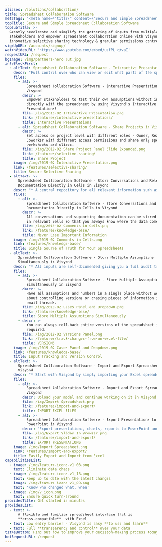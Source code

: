 ```yaml
---
aliases: /solutions/collaboration/
title: Spreadsheet Collaboration Software
metaTags: "<meta name=\"title\" content=\"Secure and Simple Spreadsheet Collaboration Online\">\r\n\r\n<meta name=\"description\" content=\"Visyond’s patent-pending secure selective sharing & spreadsheet collaboration online software for teams to streamline and track spreadsheet data.\">\r\n\r\n<meta name=\"keywords\" content=\"Spreadsheet collaboration software, spreadsheet collaboration online\">"
topTitle: Secure and Simple Spreadsheet Collaboration Software
topSubTitle: >-
  Greatly accelerate and simplify the gathering of inputs from multiple
  stakeholders and empower spreadsheet collaboration online with Visyond’s
  innovative selective sharing technology & granular permissions control.
signUpURL: /accounts/signup/
watchVideoURL: 'https://www.youtube.com/embed/uufPL_qXvaI'
requestURL: /request
bgImage: /img/partners-hero cut.jpg
infoBlockFirst:
  - altText: Spreadsheet Collaboration Software - Interactive Presentations in Visyond
    descr: "Full control over who can view or edit what parts of the spreadsheets: \r\n\r\n* Manage spreadsheet permissions down to individual cell level \r\n* Allow stakeholders only to interact with selected reports and presentations\r\n* Present with [interactive slides](/features/interactive-presentations/) empowering stakeholders to test assumptions without breaking any formulas\r\n"
    files:
      - alt: >-
          Spreadsheet Collaboration Software - Interactive Presentations in
          Visyond
        descr: >-
          Empower stakeholders to test their own assumptions without interacting
          directly with the spreadsheet by using Visyond's Interactive
          Presentations!
        file: /img/2019-02 Interactive Presentation.png
        link: /features/interactive-presentations/
        title: Interactive Presentations
      - alt: Spreadsheet Collaboration Software - Share Projects in Visyond
        descr: >-
          Set access on project level with different roles - Owner, Reader,
          Coworker with different access permissions and share only specific
          worksheets and slides.
        file: /img/2019-02 Share Project Panel Slide Expanded.png
        link: /features/selective-sharing/
        title: Share Project
    image: /img/2019-02 Interactive Presentation.png
    link: /features/selective-sharing/
    title: Secure Selective Sharing
  - altText: >-
      Spreadsheet Collaboration Software - Store Conversations and Relevant
      Documentation Directly in Cells in Visyond
    descr: "* A central repository for all relevant information such as supporting files, discussions, comments and approval status\r\n* One unified spreadsheet - no need to worry about juggling multiple versions of the spreadsheet while tracking inputs from multiple stakeholders\r\n* Solve data chaos and establish a single source of truth with Visyond’s intuitive scenario management interface\r\n"
    files:
      - alt: >-
          Spreadsheet Collaboration Software - Store Conversations and Relevant
          Documentation Directly in Cells in Visyond
        descr: >-
          All conversations and supporting documentation can be stored directly
          in relevant cells so that you always know where the data comes from.
        file: /img/2019-02 Comments in Cells.png
        link: /features/knowledge-base/
        title: Never Lose Important Information
    image: /img/2019-02 Comments in Cells.png
    link: /features/knowledge-base/
    title: Single Source of Truth for Your Spreadsheets
  - altText: >-
      Spreadsheet Collaboration Software - Store Multiple Assumptions
      Simultaneously in Visyond
    descr: "* All inputs are self-documented giving you a full audit trail showing you who changed what and when \r\n* You can always go back to previous versions of the spreadsheet and compare them on the fly, or revert any changes individually, without rolling back the entire document\r\n"
    files:
      - alt: >-
          Spreadsheet Collaboration Software - Store Multiple Assumptions
          Simultaneously in Visyond
        descr: >-
          Have all assumptions and numbers in a single place without worrying
          about controlling versions or chasing pieces of information in long
          email threads.
        file: /img/2019-02 Cases Panel and Dropdown.png
        link: /features/knowledge-base/
        title: Store Multiple Assumptions Simultaneously
      - descr: >-
          You can always roll-back entire versions of the spreadsheet if
          required.
        file: /img/2019-02 Versions Panel.png
        link: /features/track-changes-from-an-excel-file/
        title: VERSIONS
    image: /img/2019-02 Cases Panel and Dropdown.png
    link: /features/knowledge-base/
    title: Input Tracking and Version Control
  - altText: >-
      Spreadsheet Collaboration Software - Import and Export Spreadsheets in
      Visyond
    descr: "* Start with Visyond by simply importing your Excel spreadsheet, no matter the model complexity and you are ready to go\r\n* You can always export the spreadsheet from Visyond to Excel\r\n* Export charts, analyses, presentations and financial statements into various formats\r\n"
    files:
      - alt: >-
          Spreadsheet Collaboration Software - Import and Export Spreadsheets in
          Visyond
        descr: Upload your model and continue working on it in Visyond.
        file: /img/Import Spreadsheet.png
        link: /features/import-and-export/
        title: IMPORT EXCEL FILES
      - alt: >-
          Spreadsheet Collaboration Software - Export Presentations to
          PowerPoint in Visyond
        descr: 'Export presentations, charts, reports to PowerPoint and other formats.'
        file: /img/Export Slides In Browser.png
        link: /features/import-and-export/
        title: EXPORT PRESENTATIONS
    image: /img/Import Spreadsheet.png
    link: /features/import-and-export/
    title: Easily Export and Import from Excel
capabilitiesList:
  - image: /img/feature-icons-v1_03.png
    text: Eliminate data chaos
  - image: /img/feature-icons-v1_13.png
    text: Keep up to date with the latest changes
  - image: /img/feature-icons-v1_09.png
    text: 'Know who changed what, when'
  - image: /img/v_icon.png
    text: Ensure quick turn-around
providesTitle: Get started in minutes
providesList:
  - text: >-
      A flexible and familiar spreadsheet interface that is
      **cross-compatible**  with Excel
  - text: Low entry barrier - Visyond is easy **to use and learn**
  - text: Full **transparency and control** over your data
titleBottom: Find out how to improve your decision-making process today
botRequestURL: /request
---
```


